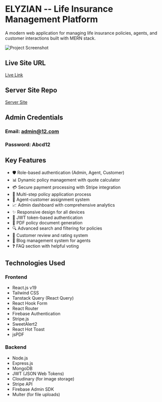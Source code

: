 # ELYZIAN -- Life Insurance Management Platform

A modern web application for managing life insurance policies, agents, and customer interactions built with MERN stack.

![Project Screenshot](https://i.postimg.cc/dVZJ49p0/Screenshot-2025-07-26-180201.png)

## Live Site URL
[Live Link](https://elyzian07.web.app)
## Server Site Repo
[Server Site](https://github.com/Rubaid07/Elyzian-server)

## Admin Credentials
### Email: admin@12.com
### Password: Abcd12

## Key Features
- 🛡️ Role-based authentication (Admin, Agent, Customer)
- 📊 Dynamic policy management with quote calculator
- 💳 Secure payment processing with Stripe integration
- 📝 Multi-step policy application process
- 👥 Agent-customer assignment system
- 📈 Admin dashboard with comprehensive analytics
- ✨ Responsive design for all devices
- 🔐 JWT token-based authentication
- 📄 PDF policy document generation
- 🔍 Advanced search and filtering for policies
- 🌟 Customer review and rating system
- 📰 Blog management system for agents
- ❓ FAQ section with helpful voting

## Technologies Used
### Frontend
- React.js v19
- Tailwind CSS
- Tanstack Query (React Query)
- React Hook Form
- React Router
- Firebase Authentication
- Stripe.js
- SweetAlert2
- React Hot Toast
- jsPDF

### Backend
- Node.js
- Express.js
- MongoDB
- JWT (JSON Web Tokens)
- Cloudinary (for image storage)
- Stripe API
- Firebase Admin SDK
- Multer (for file uploads)
